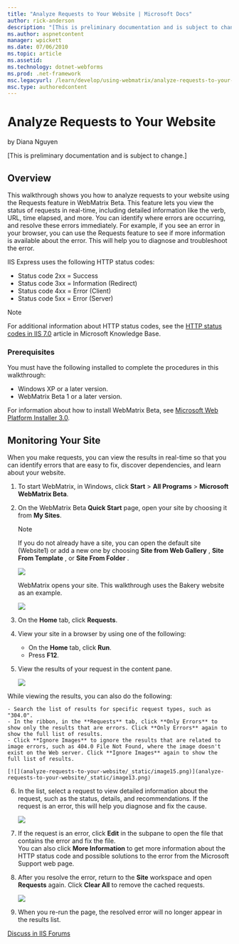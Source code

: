 ```yaml
---
title: "Analyze Requests to Your Website | Microsoft Docs"
author: rick-anderson
description: "[This is preliminary documentation and is subject to change.] Overview This walkthrough shows you how to analyze requests to your website using the Requests..."
ms.author: aspnetcontent
manager: wpickett
ms.date: 07/06/2010
ms.topic: article
ms.assetid: 
ms.technology: dotnet-webforms
ms.prod: .net-framework
msc.legacyurl: /learn/develop/using-webmatrix/analyze-requests-to-your-website
msc.type: authoredcontent
---
```

Analyze Requests to Your Website
====================
by Diana Nguyen

[This is preliminary documentation and is subject to change.]

## Overview

This walkthrough shows you how to analyze requests to your website using the Requests feature in WebMatrix Beta. This feature lets you view the status of requests in real-time, including detailed information like the verb, URL, time elapsed, and more. You can identify where errors are occurring, and resolve these errors immediately. For example, if you see an error in your browser, you can use the Requests feature to see if more information is available about the error. This will help you to diagnose and troubleshoot the error.

IIS Express uses the following HTTP status codes:

- Status code 2xx = Success
- Status code 3xx = Information (Redirect)
- Status code 4xx = Error (Client)
- Status code 5xx = Error (Server)

> [!NOTE]
> For additional information about HTTP status codes, see the [HTTP status codes in IIS 7.0](https://support.microsoft.com/kb/943891) article in Microsoft Knowledge Base.

### Prerequisites

You must have the following installed to complete the procedures in this walkthrough:

- Windows XP or a later version.
- WebMatrix Beta 1 or a later version.

For information about how to install WebMatrix Beta, see [Microsoft Web Platform Installer 3.0](https://go.microsoft.com/fwlink/?LinkID=145510).

## Monitoring Your Site

When you make requests, you can view the results in real-time so that you can identify errors that are easy to fix, discover dependencies, and learn about your website.

1. To start WebMatrix, in Windows, click **Start** &gt; **All Programs** &gt; **Microsoft WebMatrix Beta**.
2. On the WebMatrix Beta **Quick Start** page, open your site by choosing it from **My Sites**.  
    > [!NOTE]
    > If you do not already have a site, you can open the default site (Website1) or add a new one by choosing     **Site from Web Gallery** ,     **Site From Template** , or     **Site From Folder** .   
  
    [![](analyze-requests-to-your-website/_static/image3.png)](analyze-requests-to-your-website/_static/image1.png)

    WebMatrix opens your site. This walkthrough uses the Bakery website as an example.
  
    [![](analyze-requests-to-your-website/_static/image7.png)](analyze-requests-to-your-website/_static/image5.png)
3. On the **Home** tab, click **Requests**.
4. View your site in a browser by using one of the following: 

    - On the **Home** tab, click **Run**.
    - Press **F12**.
5. View the results of your request in the content pane.  
  
    [![](analyze-requests-to-your-website/_static/image11.png)](analyze-requests-to-your-website/_static/image9.png)  
  
 While viewing the results, you can also do the following: 

    - Search the list of results for specific request types, such as "304.0".
    - In the ribbon, in the **Requests** tab, click **Only Errors** to show only the results that are errors. Click **Only Errors** again to show the full list of results.
    - Click **Ignore Images** to ignore the results that are related to image errors, such as 404.0 File Not Found, where the image doesn't exist on the Web server. Click **Ignore Images** again to show the full list of results.
  
    [![](analyze-requests-to-your-website/_static/image15.png)](analyze-requests-to-your-website/_static/image13.png)
6. In the list, select a request to view detailed information about the request, such as the status, details, and recommendations. If the request is an error, this will help you diagnose and fix the cause.  
  
    [![](analyze-requests-to-your-website/_static/image19.png)](analyze-requests-to-your-website/_static/image17.png)
7. If the request is an error, click **Edit** in the subpane to open the file that contains the error and fix the file.   
 You can also click     **More Information** to get more information about the HTTP status code and possible solutions to the error from the Microsoft Support web page.
8. After you resolve the error, return to the **Site** workspace and open **Requests** again. Click **Clear All** to remove the cached requests.  
  
    [![](analyze-requests-to-your-website/_static/image23.png)](analyze-requests-to-your-website/_static/image21.png)
9. When you re-run the page, the resolved error will no longer appear in the results list.
  
  
[Discuss in IIS Forums](https://forums.iis.net/1166.aspx)